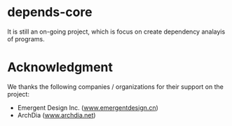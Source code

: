 # depends-core

It is still an on-going project, which is focus on create dependency analayis of programs. 


# Acknowledgment
We thanks the following companies / organizations for their support on the project:
* Emergent Design Inc. (www.emergentdesign.cn)
* ArchDia (www.archdia.net)
